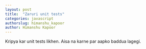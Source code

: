 ```yaml
---
layout: post
title:  "Zaruri unit tests"
categories: javascript
authorslug: himanshu_kapoor
author: Himanshu Kapoor
---
```


Kripya kar unit tests likhen. Aisa na karne par aapko baddua lagegi.